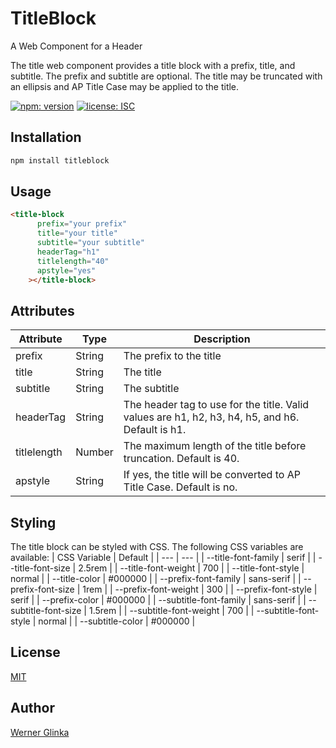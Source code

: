 # TitleBlock
A Web Component for a Header

The title web component provides a title block with a prefix, title, and subtitle. The prefix and subtitle are optional. The title may be truncated with an ellipsis and AP Title Case may be applied to the title.

[![npm: version][npm-badge]][npm-url]
[![license: ISC][license-badge]][license-url]

## Installation
```bash
npm install titleblock
```
## Usage
```html
<title-block
      prefix="your prefix"
      title="your title" 
      subtitle="your subtitle"
      headerTag="h1"
      titlelength="40"
      apstyle="yes"
    ></title-block>
```
## Attributes
| Attribute | Type | Description |
| --- | --- | --- |
| prefix | String | The prefix to the title |
| title | String | The title |
| subtitle | String | The subtitle |
| headerTag | String | The header tag to use for the title. Valid values are h1, h2, h3, h4, h5, and h6. Default is h1. |
| titlelength | Number | The maximum length of the title before truncation. Default is 40. |
| apstyle | String | If yes, the title will be converted to AP Title Case. Default is no. |

## Styling
The title block can be styled with CSS. The following CSS variables are available:
| CSS Variable | Default |
| --- | --- |
| --title-font-family | serif |
| --title-font-size | 2.5rem |
| --title-font-weight | 700 |
| --title-font-style | normal |
| --title-color | #000000 |
| --prefix-font-family | sans-serif |
| --prefix-font-size | 1rem |
| --prefix-font-weight | 300 |
| --prefix-font-style | serif |
| --prefix-color | #000000 |
| --subtitle-font-family | sans-serif |
| --subtitle-font-size | 1.5rem |
| --subtitle-font-weight | 700 |
| --subtitle-font-style | normal |
| --subtitle-color | #000000 |


## License
[MIT](https://github.com/wernerglinka/titleblock/blob/main/LICENSE)

## Author
[Werner Glinka](werner@glinka.co)

[npm-badge]: https://img.shields.io/npm/v/titleblock.svg
[npm-url]: https://www.npmjs.com/package/titleblock
[license-badge]: https://img.shields.io/github/license/wernerglinka/titleblock
[license-url]: LICENSE